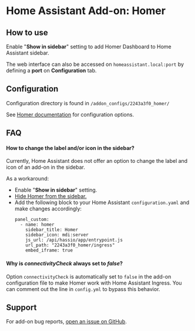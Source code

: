 # Home Assistant Add-on: Homer

## How to use
Enable "**Show in sidebar**" setting to add Homer Dashboard to Home Assistant sidebar.

The web interface can also be accessed on `homeassistant.local:port` by defining a **port** on **Configuration** tab.


## Configuration
Configuration directory is found in `/addon_configs/2243a3f0_homer/`

See [Homer documentation](https://github.com/bastienwirtz/homer/blob/main/docs/configuration.md) for configuration options.

## FAQ

#### How to change the label and/or icon in the sidebar?
Currently, Home Assistant does not offer an option to change the label and icon of an add-on in the sidebar.

As a workaround:
- Enable "**Show in sidebar**" setting.
- [Hide Homer from the sidebar.](https://www.home-assistant.io/blog/2020/09/17/release-115/#customize-the-sidebar)
- Add the following block to your Home Assistant `configuration.yaml` and make changes accordingly:
  ```
  panel_custom:
    - name: homer
      sidebar_title: Homer
      sidebar_icon: mdi:server
      js_url: /api/hassio/app/entrypoint.js
      url_path: "2243a3f0_homer/ingress"
      embed_iframe: true
  ```

#### Why is *connectivityCheck* always set to *false*?
Option `connectivityCheck` is automatically set to `false` in the add-on configuration file to make Homer work with Home Assistant Ingress. You can comment out the line in `config.yml` to bypass this behavior.

## Support
For add-on bug reports, [open an issue on GitHub](https://github.com/Eskander/ha-addon-homer/issues).
